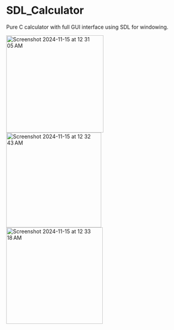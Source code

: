 # SDL_Calculator
Pure C calculator with full GUI interface using SDL for windowing. 

<img width="260" alt="Screenshot 2024-11-15 at 12 31 05 AM" src="https://github.com/user-attachments/assets/d3a2a695-70d2-4a72-87dc-6d51957a07a8">


<img width="254" alt="Screenshot 2024-11-15 at 12 32 43 AM" src="https://github.com/user-attachments/assets/599c7477-0312-4d7d-bf43-77cd896a1644">


<img width="258" alt="Screenshot 2024-11-15 at 12 33 18 AM" src="https://github.com/user-attachments/assets/833d9841-c1f0-45d4-844b-c90db422b74e">

